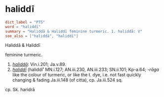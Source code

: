 # haliddī

``` toml
dict_label = "PTS"
word = "haliddī"
summary = "Haliddā & Haliddī feminine turmeric. 1. haliddā: V"
see_also = ["haliddā", "haliddī"]
```

Haliddā & Haliddī

feminine turmeric.

1. *[haliddā](haliddā.md)*: Vin.i.201; Ja.v.89.
2. *[haliddī](haliddī.md)* (haliddi˚ MN.i.127; AN.iii.230, AN.iii.233; SN.ii.101; Kp\-a.64; *\-rāga* like the colour of turmeric, or like the t. dye, i.e. not fast quickly changing & fading Ja.iii.148 (of citta), cp. Ja.iii.524 sq.

cp. Sk. haridrā

